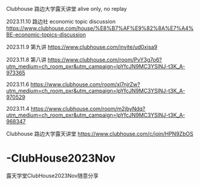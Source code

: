 Clubhouse 路边大学露天讲堂 alive only, no replay

2023.11.10 
路边社 economic topic discussion
https://www.clubhouse.com/house/%E8%B7%AF%E9%82%8A%E7%A4%BE-economic-topics-discussion

2023.11.9 第九讲
https://www.clubhouse.com/invite/ud0xisa9

2023.11.8 第八讲
https://www.clubhouse.com/room/PvY3g7o6?utm_medium=ch_room_pxr&utm_campaign=lpYfcJN9MC3YSlNJ-t3K_A-973365

2023.11.6
https://www.clubhouse.com/room/xl7njrZw?utm_medium=ch_room_pxr&utm_campaign=lpYfcJN9MC3YSlNJ-t3K_A-970529

2023.11.4
https://www.clubhouse.com/room/m2jbyNdq?utm_medium=ch_room_pxr&utm_campaign=lpYfcJN9MC3YSlNJ-t3K_A-968347

Clubhouse 路边大学露天讲堂
https://www.clubhouse.com/c/join/HPN9ZbOS

# -ClubHouse2023Nov
露天学堂ClubHouse2023Nov随意分享
